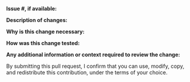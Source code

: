 **Issue #, if available:**

**Description of changes:**

**Why is this change necessary:**

**How was this change tested:**

**Any additional information or context required to review the change:**

By submitting this pull request, I confirm that you can use, modify, copy, and
redistribute this contribution, under the terms of your choice.
